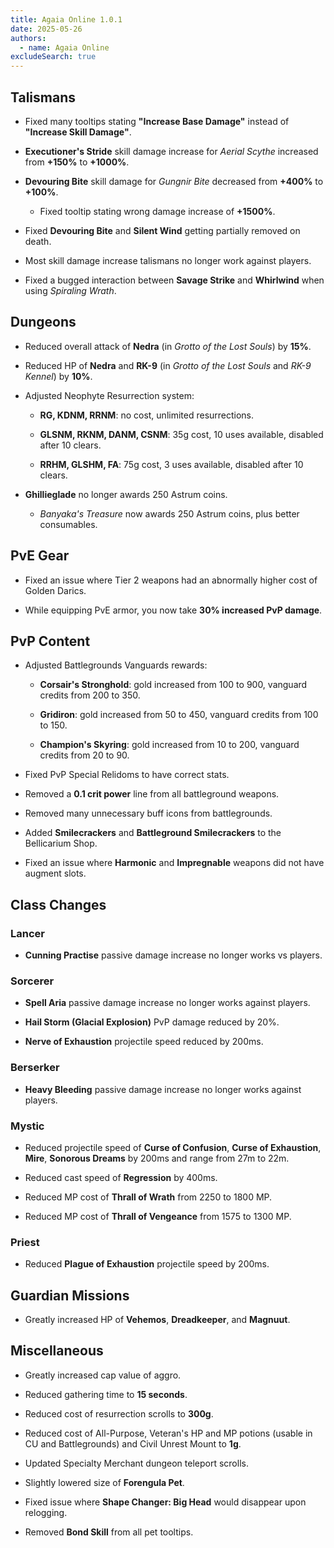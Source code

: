```yaml
---
title: Agaia Online 1.0.1
date: 2025-05-26
authors:
  - name: Agaia Online
excludeSearch: true
---
```


## Talismans

-   Fixed many tooltips stating **"Increase Base Damage"** instead of **"Increase Skill Damage"**.

-   **Executioner's Stride** skill damage increase for *Aerial Scythe* increased from **+150%** to **+1000%**.

-   **Devouring Bite** skill damage for *Gungnir Bite* decreased from **+400%** to **+100%**.

    -   Fixed tooltip stating wrong damage increase of **+1500%**.

-   Fixed **Devouring Bite** and **Silent Wind** getting partially removed on death.

-   Most skill damage increase talismans no longer work against players.

-   Fixed a bugged interaction between **Savage Strike** and **Whirlwind** when using *Spiraling Wrath*.


## Dungeons

-   Reduced overall attack of **Nedra** (in *Grotto of the Lost Souls*) by **15%**.

-   Reduced HP of **Nedra** and **RK-9** (in *Grotto of the Lost Souls* and *RK-9 Kennel*) by **10%**.

-   Adjusted Neophyte Resurrection system:

    -   **RG, KDNM, RRNM**: no cost, unlimited resurrections.

    -   **GLSNM, RKNM, DANM, CSNM**: 35g cost, 10 uses available, disabled after 10 clears.

    -   **RRHM, GLSHM, FA**: 75g cost, 3 uses available, disabled after 10 clears.

-   **Ghillieglade** no longer awards 250 Astrum coins.

    -   *Banyaka's Treasure* now awards 250 Astrum coins, plus better consumables.


## PvE Gear

-   Fixed an issue where Tier 2 weapons had an abnormally higher cost of Golden Darics.

-   While equipping PvE armor, you now take **30% increased PvP damage**.


## PvP Content

-   Adjusted Battlegrounds Vanguards rewards:

    -   **Corsair's Stronghold**: gold increased from 100 to 900, vanguard credits from 200 to 350.

    -   **Gridiron**: gold increased from 50 to 450, vanguard credits from 100 to 150.

    -   **Champion's Skyring**: gold increased from 10 to 200, vanguard credits from 20 to 90.

-   Fixed PvP Special Relidoms to have correct stats.

-   Removed a **0.1 crit power** line from all battleground weapons.

-   Removed many unnecessary buff icons from battlegrounds.

-   Added **Smilecrackers** and **Battleground Smilecrackers** to the Bellicarium Shop.

-   Fixed an issue where **Harmonic** and **Impregnable** weapons did not have augment slots.


## Class Changes

### Lancer

-   **Cunning Practise** passive damage increase no longer works vs players.

### Sorcerer

-   **Spell Aria** passive damage increase no longer works against players.

-   **Hail Storm (Glacial Explosion)** PvP damage reduced by 20%.

-   **Nerve of Exhaustion** projectile speed reduced by 200ms.

### Berserker

-   **Heavy Bleeding** passive damage increase no longer works against players.

### Mystic

-   Reduced projectile speed of **Curse of Confusion**, **Curse of Exhaustion**, **Mire**, **Sonorous Dreams** by 200ms and range from 27m to 22m.

-   Reduced cast speed of **Regression** by 400ms.

-   Reduced MP cost of **Thrall of Wrath** from 2250 to 1800 MP.

-   Reduced MP cost of **Thrall of Vengeance** from 1575 to 1300 MP.

### Priest

-   Reduced **Plague of Exhaustion** projectile speed by 200ms.


## Guardian Missions

-   Greatly increased HP of **Vehemos**, **Dreadkeeper**, and **Magnuut**.


## Miscellaneous

-   Greatly increased cap value of aggro.

-   Reduced gathering time to **15 seconds**.

-   Reduced cost of resurrection scrolls to **300g**.

-   Reduced cost of All-Purpose, Veteran's HP and MP potions (usable in CU and Battlegrounds) and Civil Unrest Mount to **1g**.

-   Updated Specialty Merchant dungeon teleport scrolls.

-   Slightly lowered size of **Forengula Pet**.

-   Fixed issue where **Shape Changer: Big Head** would disappear upon relogging.

-   Removed **Bond Skill** from all pet tooltips.